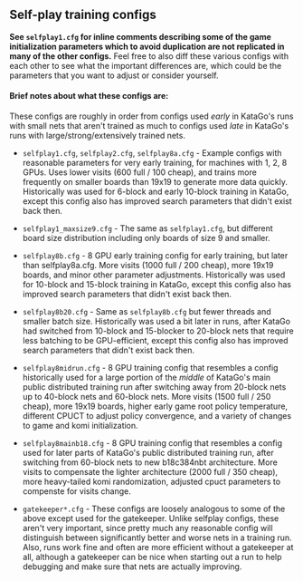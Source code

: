 ## Self-play training configs

**See `selfplay1.cfg` for inline comments describing some of the game initialization parameters which to avoid duplication are not replicated in many of the other configs.** Feel free to also diff these various configs with each other to see what the important differences are, which could be the parameters that you want to adjust or consider yourself.

#### Brief notes about what these configs are:

These configs are roughly in order from configs used *early* in KataGo's runs with small nets that aren't trained as much to configs used *late* in KataGo's runs with large/strong/extensively trained nets.

* `selfplay1.cfg`, `selfplay2.cfg`, `selfplay8a.cfg` - Example configs with reasonable parameters for very early training, for machines with 1, 2, 8 GPUs. Uses lower visits (600 full / 100 cheap), and trains more frequently on smaller boards than 19x19 to generate more data quickly. Historically was used for 6-block and early 10-block training in KataGo, except this config also has improved search parameters that didn't exist back then.
* `selfplay1_maxsize9.cfg` - The same as `selfplay1.cfg`, but different board size distribution including only boards of size 9 and smaller.
* `selfplay8b.cfg` - 8 GPU early training config for early training, but later than selfplay8a.cfg. More visits (1000 full / 200 cheap), more 19x19 boards, and minor other parameter adjustments. Historically was used for 10-block and 15-block training in KataGo, except this config also has improved search parameters that didn't exist back then.
* `selfplay8b20.cfg` - Same as `selfplay8b.cfg` but fewer threads and smaller batch size. Historically was used a bit later in runs, after KataGo had switched from 10-block and 15-blocker to 20-block nets that require less batching to be GPU-efficient, except this config also has improved search parameters that didn't exist back then.
* `selfplay8midrun.cfg` - 8 GPU training config that resembles a config historically used for a large portion of the *middle* of KataGo's main public distributed training run after switching away from 20-block nets up to 40-block nets and 60-block nets. More visits (1500 full / 250 cheap), more 19x19 boards, higher early game root policy temperature, different CPUCT to adjust policy convergence, and a variety of changes to game and komi initialization.
* `selfplay8mainb18.cfg` - 8 GPU training config that resembles a config used for later parts of KataGo's public distributed training run, after switching from 60-block nets to new b18c384nbt architecture. More visits to compensate the lighter architecture (2000 full / 350 cheap), more heavy-tailed komi randomization, adjusted cpuct parameters to compenste for visits change.

* `gatekeeper*.cfg` - These configs are loosely analogous to some of the above except used for the gatekeeper. Unlike selfplay configs, these aren't very important, since pretty much any reasonable config will distinguish between significantly better and worse nets in a training run. Also, runs work fine and often are more efficient without a gatekeeper at all, although a gatekeeper can be nice when starting out a run to help debugging and make sure that nets are actually improving.

